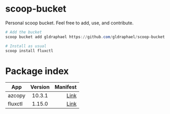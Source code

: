 # scoop-bucket
Personal scoop bucket. Feel free to add, use, and contribute.


```ps1
# Add the bucket
scoop bucket add gldraphael https://github.com/gldraphael/scoop-bucket

# Install as usual
scoop install fluxctl
```

# Package index

| App     | Version |                                                                           Manifest |
|---------|:-------:|-----------------------------------------------------------------------------------:|
| azcopy  |  10.3.1 |  [Link](https://github.com/gldraphael/scoop-bucket/blob/master/bucket/azcopy.json) |
| fluxctl |  1.15.0 | [Link](https://github.com/gldraphael/scoop-bucket/blob/master/bucket/fluxctl.json) |
